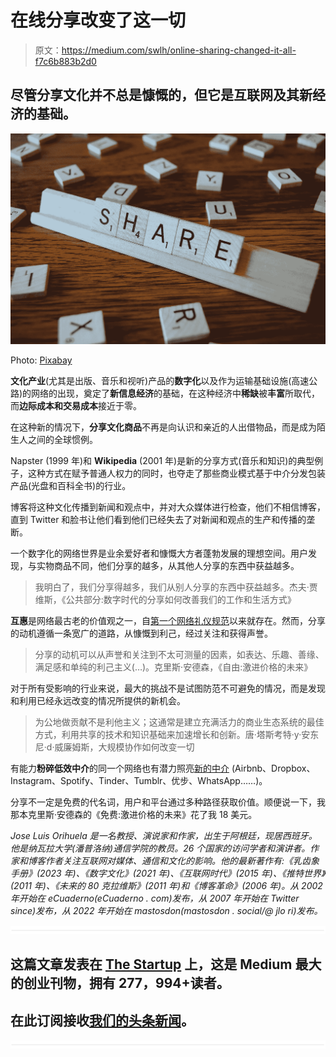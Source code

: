 # 在线分享改变了这一切

> 原文：<https://medium.com/swlh/online-sharing-changed-it-all-f7c6b883b2d0>

## 尽管分享文化并不总是慷慨的，但它是互联网及其新经济的基础。

![](img/04001e16d21bc5c7a9f4a753172d1382.png)

Photo: [Pixabay](https://pixabay.com/en/share-play-words-2482016/)

**文化产业**(尤其是出版、音乐和视听)产品的**数字化**以及作为运输基础设施(高速公路)的网络的出现，奠定了**新信息经济**的基础，在这种经济中**稀缺**被**丰富**所取代，而**边际成本和交易成本**接近于零。

在这种新的情况下，**分享文化商品**不再是向认识和亲近的人出借物品，而是成为陌生人之间的全球惯例。

Napster (1999 年)和 **Wikipedia** (2001 年)是新的分享方式(音乐和知识)的典型例子，这种方式在赋予普通人权力的同时，也夺走了那些商业模式基于中介分发包装产品(光盘和百科全书)的行业。

博客将这种文化传播到新闻和观点中，并对大众媒体进行检查，他们不相信博客，直到 Twitter 和脸书让他们看到他们已经失去了对新闻和观点的生产和传播的垄断。

一个数字化的网络世界是业余爱好者和慷慨大方者蓬勃发展的理想空间。用户发现，与实物商品不同，他们分享的越多，从其他人分享的东西中获益越多。

> 我明白了，我们分享得越多，我们从别人分享的东西中获益越多。杰夫·贾维斯，《公共部分:数字时代的分享如何改善我们的工作和生活方式》

**互惠**是网络最古老的价值观之一，自[第一个网络礼仪规范](https://tools.ietf.org/html/rfc1855)以来就存在。然而，分享的动机遵循一条宽广的道路，从慷慨到利己，经过关注和获得声誉。

> 分享的动机可以从声誉和关注到不太可测量的因素，如表达、乐趣、善缘、满足感和单纯的利己主义(…)。克里斯·安德森，《自由:激进价格的未来》

对于所有受影响的行业来说，最大的挑战不是试图防范不可避免的情况，而是发现和利用已经永远改变的情况所提供的新机会。

> 为公地做贡献不是利他主义；这通常是建立充满活力的商业生态系统的最佳方式，利用共享的技术和知识基础来加速增长和创新。唐·塔斯考特·y·安东尼·d·威廉姆斯，大规模协作如何改变一切

有能力**粉碎低效中介**的同一个网络也有潜力照亮[新的中介](http://www.open.edu/openlearn/money-management/management/business-studies/10-billion-dollar-companies-didnt-exist-10-years-ago) (Airbnb、Dropbox、Instagram、Spotify、Tinder、Tumblr、优步、WhatsApp……)。

分享不一定是免费的代名词，用户和平台通过多种路径获取价值。顺便说一下，我那本克里斯·安德森的《免费:激进价格的未来》花了我 18 美元。

*Jose Luis Orihuela 是一名教授、演说家和作家，出生于阿根廷，现居西班牙。他是纳瓦拉大学(潘普洛纳)通信学院的教员。26 个国家的访问学者和演讲者。作家和博客作者关注互联网对媒体、通信和文化的影响。他的最新著作有:《乳齿象手册》(2023 年)、《数字文化》(2021 年)、《互联网时代》(2015 年)、《推特世界》(2011 年)、《未来的 80 克拉维斯》(2011 年)和《博客革命》(2006 年)。从 2002 年开始在 eCuaderno(eCuaderno . com)发布，从 2007 年开始在 Twitter since)发布，从 2022 年开始在 mastosdon(mastosdon . social/@ jlo ri)发布。*

![](img/731acf26f5d44fdc58d99a6388fe935d.png)

## 这篇文章发表在 [The Startup](https://medium.com/swlh) 上，这是 Medium 最大的创业刊物，拥有 277，994+读者。

## 在此订阅接收[我们的头条新闻](http://growthsupply.com/the-startup-newsletter/)。

![](img/731acf26f5d44fdc58d99a6388fe935d.png)